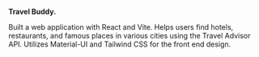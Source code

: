 **Travel Buddy.**

Built a web application with React and Vite. Helps users find hotels, restaurants, and famous places in various
cities using the Travel Advisor API. Utilizes Material-UI and Tailwind CSS for the front end design.
